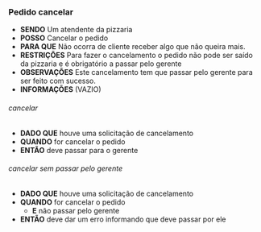 ### Pedido cancelar

- **SENDO** Um atendente da pizzaria
- **POSSO** Cancelar o pedido
- **PARA QUE** Não ocorra de cliente receber algo que não queira mais.
- **RESTRIÇÕES** Para fazer o cancelamento o pedido não pode ser saído da pizzaria e é obrigatório a passar pelo gerente
- **OBSERVAÇÕES** Este cancelamento tem que passar pelo gerente para ser feito com sucesso.
- **INFORMAÇÕES** (VAZIO)

###### *cancelar*
  - **DADO QUE** houve uma solicitação de cancelamento
  - **QUANDO** for cancelar o pedido
  - **ENTÃO** deve passar para o gerente

###### *cancelar sem passar pelo gerente*
  - **DADO QUE** houve uma solicitação de cancelamento
  - **QUANDO** for cancelar o pedido
    - **E** não passar pelo gerente
  - **ENTÃO** deve dar um erro informando que deve passar por ele